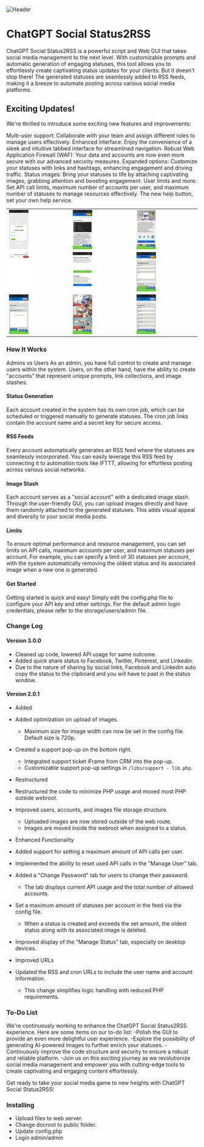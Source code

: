 ![Header](/images/header/png)

# ChatGPT Social Status2RSS
ChatGPT Social Status2RSS is a powerful script and Web GUI that takes social media management to the next level. With customizable prompts and automatic generation of engaging statuses, this tool allows you to effortlessly create captivating status updates for your clients. But it doesn't stop there! The generated statuses are seamlessly added to RSS feeds, making it a breeze to automate posting across various social media platforms.

## Exciting Updates!
We're thrilled to introduce some exciting new features and improvements:

Multi-user support: Collaborate with your team and assign different roles to manage users effectively.
Enhanced interface: Enjoy the convenience of a sleek and intuitive tabbed interface for streamlined navigation.
Robust Web Application Firewall (WAF): Your data and accounts are now even more secure with our advanced security measures.
Expanded options: Customize your statuses with links and hashtags, enhancing engagement and driving traffic.
Status images: Bring your statuses to life by attaching captivating images, grabbing attention and boosting engagement.
User limits and more: Set API call limits, maximum number of accounts per user, and maximum number of statuses to manage resources effectively. The new help button, set your own help service.

<table>
  <tr>
    <td><img src="/images/ss-1.jpg" alt="Screenshot 1" width="33%"/></td>
    <td><img src="/images/ss-2.jpg" alt="Screenshot 2" width="33%"/></td>
    <td><img src="/images/ss-4.jpg" alt="Screenshot 4" width="33%"/></td>
  </tr>
  <tr>
    <td><img src="/images/ss-6.jpg" alt="Screenshot 6" width="33%"/></td>
    <td><img src="/images/ss-7.jpg" alt="Screenshot 7" width="33%"/></td>
    <td><img src="/images/ss-8.jpg" alt="Screenshot 8" width="33%"/></td>
  </tr>
  <tr>
    <td><img src="/images/ss-9.jpg" alt="Screenshot 9" width="33%"/></td>
    <td><img src="/images/ss-10.jpg" alt="Screenshot 10" width="33%"/></td>
    <td><img src="/images/ss-11.jpg" alt="Screenshot 11" width="33%"/></td>
  </tr>
</table>

### How It Works
Admins vs Users
As an admin, you have full control to create and manage users within the system. Users, on the other hand, have the ability to create "accounts" that represent unique prompts, link collections, and image stashes.

#### Status Generation
Each account created in the system has its own cron job, which can be scheduled or triggered manually to generate statuses. The cron job links contain the account name and a secret key for secure access.

#### RSS Feeds
Every account automatically generates an RSS feed where the statuses are seamlessly incorporated. You can easily leverage this RSS feed by connecting it to automation tools like IFTTT, allowing for effortless posting across various social networks.

#### Image Stash
Each account serves as a "social account" with a dedicated image stash. Through the user-friendly GUI, you can upload images directly and have them randomly attached to the generated statuses. This adds visual appeal and diversity to your social media posts.

#### Limits
To ensure optimal performance and resource management, you can set limits on API calls, maximum accounts per user, and maximum statuses per account. For example, you can specify a limit of 30 statuses per account, with the system automatically removing the oldest status and its associated image when a new one is generated.

#### Get Started
Getting started is quick and easy! Simply edit the config.php file to configure your API key and other settings. For the default admin login credentials, please refer to the storage/users/admin file.

### Change Log

#### Version 3.0.0
- Cleaned up code, lowered API usage for same outcome.
- Added quick share status to Facebook, Twitter, Pinterest, and Linkedin.
 - Due to the nature of sharing by social links, Facebook and Linkedin auto copy the status to the clipboard and you will have to past in the status window.

#### Version 2.0.1
- Added
 - Added optimization on upload of images.
   - Maximum size for image width can now be set in the config file. Default size is 720p.
 - Created a support pop-up on the bottom right.
   - Integrated support ticket iFrame from CRM into the pop-up.
   - Customizable support pop-up settings in `/libs/support - lib.php`.

- Restructured
 - Restructured the code to minimize PHP usage and moved most PHP outside webroot.
 - Improved users, accounts, and images file storage structure.
   - Uploaded images are now stored outside of the web route.
   - Images are moved inside the webroot when assigned to a status.

- Enhanced Functionality
 - Added support for setting a maximum amount of API calls per user.
 - Implemented the ability to reset used API calls in the "Manage User" tab.
 - Added a "Change Password" tab for users to change their password.
   - The tab displays current API usage and the total number of allowed accounts.
 - Set a maximum amount of statuses per account in the feed via the config file.
   - When a status is created and exceeds the set amount, the oldest status along with its associated image is  deleted.
 - Improved display of the "Manage Status" tab, especially on desktop devices.

- Improved URLs
 - Updated the RSS and cron URLs to include the user name and account information.
   - This change simplifies logic handling with reduced PHP requirements.

### To-Do List
We're continuously working to enhance the ChatGPT Social Status2RSS experience. Here are some items on our to-do list:
-Polish the GUI to provide an even more delightful user experience.
-Explore the possibility of generating AI-powered images to further enrich your statuses.
-Continuously improve the code structure and security to ensure a robust and reliable platform.
-Join us on this exciting journey as we revolutionize social media management and empower you with cutting-edge tools to create captivating and engaging content effortlessly.

Get ready to take your social media game to new heights with ChatGPT Social Status2RSS!

### Installing
- Upload files to web server.
- Change docroot to public folder.
- Update config.php
- Login admin/admin